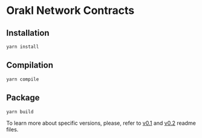 # Orakl Network Contracts

## Installation

```shell
yarn install
```

## Compilation

```shell
yarn compile
```

## Package

```shell
yarn build
```

To learn more about specific versions, please, refer to [v0.1](https://github.com/Bisonai/orakl/blob/master/contracts/v0.1/README.md) and [v0.2](https://github.com/Bisonai/orakl/blob/master/contracts/v0.2/README.md) readme files.
